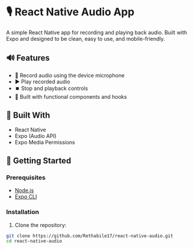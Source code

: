 # 🎙️ React Native Audio App

A simple React Native app for recording and playing back audio. Built with Expo and designed to be clean, easy to use, and mobile-friendly.

## 🔊 Features

- 🎤 Record audio using the device microphone
- ▶️ Play recorded audio
- ⏹️ Stop and playback controls
- 🧠 Built with functional components and hooks

## 📱 Built With

- React Native
- Expo (Audio API)
- Expo Media Permissions

## 🚀 Getting Started

### Prerequisites

- [Node.js](https://nodejs.org/)
- [Expo CLI](https://docs.expo.dev/get-started/installation/)

### Installation

1. Clone the repository:

```bash
git clone https://github.com/Rethabile17/react-native-audio.git
cd react-native-audio
